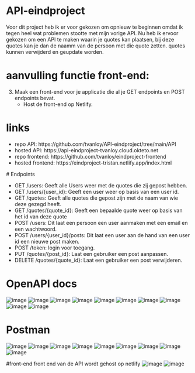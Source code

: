# API-eindproject
Voor dit project heb ik er voor gekozen om opnieuw te beginnen omdat ik tegen heel wat problemen stootte met mijn vorige API. Nu heb ik ervoor gekozen om een API te maken waarin je quotes kan plaatsen, bij deze quotes kan je dan de naamm van de persoon met die quote zetten. quotes kunnen verwijderd en geupdate worden.
# aanvulling functie front-end:
3. Maak een front-end voor je applicatie die al je GET endpoints en POST endpoints bevat.
   - Host de front-end op Netlify. 

# links
<ul> 
 <li>repo API: https://github.com/tvanloy/API-eindproject/tree/main/API</li>
  <li>hosted API: https://api-eindproject-tvanloy.cloud.okteto.net</li>
  <li>repo frontend: https://github.com/tvanloy/eindproject-frontend</li>
  <li>hosted frontend: https://eindproject-tristan.netlify.app/index.html</li>
</ul>
# Endpoints
<ul> 
   <li>GET /users: Geeft alle Users weer met de quotes die zij gepost hebben.</li>
   <li>GET /users/{user_id}: Geeft een user weer op basis van een user id.</li>
   <li>GET /quotes: Geeft alle quotes die gepost zijn met de naam van wie deze gezegd heeft.</li>
   <li>GET /quotes/{quote_id}: Geeft een bepaalde quote weer op basis van het id van deze quote </li>
   <li>POST /users: Dit laat een persoon een user aanmaken met een email en een wachtwoord.</li>
   <li>POST /users/{user_id}/posts: Dit laat een user aan de hand van een user id een nieuwe post maken.</li>
   <li>POST /token: login voor toegang.</li>
   <li>PUT /quotes/{post_id}: Laat een gebruiker een post aanpassen.</li>
   <li>DELETE /quotes/{quote_id}: Laat een gebruiker een post verwijderen.</li>
</ul>


# OpenAPI docs
![image](https://user-images.githubusercontent.com/91123059/211206414-5672db66-777f-4546-908a-e65f5ebdc02a.png)
![image](https://user-images.githubusercontent.com/91123059/211206458-0ed6dd85-b63b-4f78-b720-a3b184a65cd0.png)
![image](https://user-images.githubusercontent.com/91123059/211206474-08e0a656-f33e-4f54-a5ae-a7ea3fb81134.png)
![image](https://user-images.githubusercontent.com/91123059/211206490-bdfba969-ad77-4f01-a334-b62b4501fb9f.png)
![image](https://user-images.githubusercontent.com/91123059/211206514-77ca8e1a-f5c6-4d56-ad78-ef808f7cde75.png)
![image](https://user-images.githubusercontent.com/91123059/211206525-c9aeebcf-49a3-4769-9538-3ddf62d8cd75.png)
![image](https://user-images.githubusercontent.com/91123059/211206537-48804871-f50a-4a27-a083-bf932b11a8be.png)
![image](https://user-images.githubusercontent.com/91123059/211206546-0794e184-c4e0-49cc-b6ef-36024a3cea41.png)
![image](https://user-images.githubusercontent.com/91123059/211206559-673762f9-6229-41ba-af9d-dc462a020b48.png)
![image](https://user-images.githubusercontent.com/91123059/211206570-91c7d72f-0a53-465d-81d7-b6484ea5acd9.png)

# Postman
![image](https://user-images.githubusercontent.com/91123059/211215634-8bbb8152-e360-4d24-9cf0-3c834e45f543.png)
![image](https://user-images.githubusercontent.com/91123059/211216389-75f0354e-8037-4092-9eee-42c1c6a8fa81.png)
![image](https://user-images.githubusercontent.com/91123059/211216451-574694e8-03f0-4411-a51f-77e824513761.png)
![image](https://user-images.githubusercontent.com/91123059/211220740-210e99fc-6639-43b2-94ac-f149bed2a5b8.png)
![image](https://user-images.githubusercontent.com/91123059/211220805-70ac638e-cb48-40cb-9212-13065ec2c306.png)
![image](https://user-images.githubusercontent.com/91123059/211220826-a950fed9-4335-4ea3-a9ae-9d99eccb2a81.png)
![image](https://user-images.githubusercontent.com/91123059/211220852-444a2019-9526-450b-ae38-66ac0fb9c8fb.png)
![image](https://user-images.githubusercontent.com/91123059/211220935-d17b9197-1d3d-4a47-aa36-88ed94ffd935.png)
![image](https://user-images.githubusercontent.com/91123059/211220942-5dc9a910-1d0a-4291-840b-b71ed6e0cb34.png)

#front-end
front end van de API wordt gehost op netlify
![image](https://user-images.githubusercontent.com/91123059/211423465-43c51706-d61a-4a3f-ae7e-5976ff2117a6.png)
![image](https://user-images.githubusercontent.com/91123059/211423596-361875d3-b702-4829-bec0-9b89fe88c39a.png)

